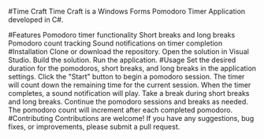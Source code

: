 #Time Craft
Time Craft is a Windows Forms Pomodoro Timer Application developed in C#.

#Features
Pomodoro timer functionality
Short breaks and long breaks
Pomodoro count tracking
Sound notifications on timer completion
#Installation
Clone or download the repository.
Open the solution in Visual Studio.
Build the solution.
Run the application.
#Usage
Set the desired duration for the pomodoros, short breaks, and long breaks in the application settings.
Click the "Start" button to begin a pomodoro session.
The timer will count down the remaining time for the current session.
When the timer completes, a sound notification will play.
Take a break during short breaks and long breaks.
Continue the pomodoro sessions and breaks as needed.
The pomodoro count will increment after each completed pomodoro.
#Contributing
Contributions are welcome! If you have any suggestions, bug fixes, or improvements, please submit a pull request.
